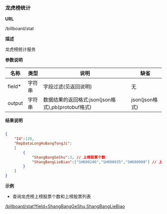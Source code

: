 
### 龙虎榜统计

**URL**

/billboard/stat

**描述**

龙虎榜统计服务

**参数说明**

|名称|类型|说明|缺省|
| -------- | -------- | -------- | -------- |
|field\*|字符串|字段过滤(见返回说明)|无|
|output|字符串|数据结果的返回格式:json(json格式),pb(protobuf格式)|json(json格式)|

**结果说明**

```json

{
    "Id":120,
    "RepDataLongHuBangTongJi":
    [
        {
            "ShangBangGeShu":3, // 上榜股票个数
            "ShangBangLieBiao":["SH600246","SH900935","SH600908"] // 上榜股票列表
        }
    ]
}

```

**示例**

- 查询龙虎榜上榜股票个数和上榜股票列表

[/billboard/stat?field=ShangBangGeShu,ShangBangLieBiao]($APIHOST$/billboard/stat?field=ShangBangGeShu,ShangBangLieBiao)
